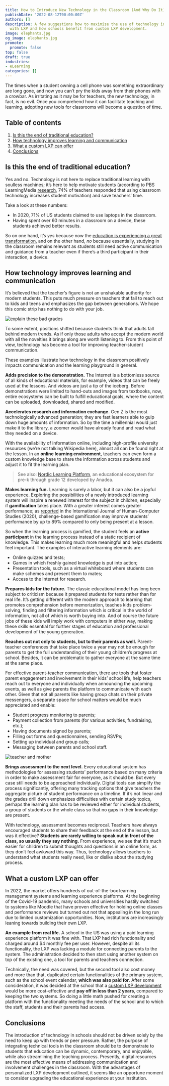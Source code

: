 ```yaml
---
title: How to Introduce New Technology in the Classroom (And Why Do It)
publishDate: '2022-08-12T00:00:00Z'
authors: []
description: A few suggestions how to maximize the use of technology in education
  with LXP and how schools benefit from custom LXP development.
image: elephants.jpg
og_image: elephants.jpg
promote:
  promote: false
top: false
draft: true
industries:
- eLearning
categories: []
---
```

<script type="application/ld+json">
{
 "@context": "https://schema.org",
 "@type": "Article",
 "author": "Anadea",
 "name": "How to Introduce New Technology in the Classroom (And Why Do It)"
}
</script>

The times when a student owning a cell phone was something extraordinary are long gone, and now you can’t pry the kids away from their phones with a crowbar. As irritating as it may be for teachers, the new technology, in fact, is no evil. Once you comprehend how it can facilitate teaching and learning, adopting new tools for classrooms will become a question of time.

## Table of contents
<ol>
  <li><a href="#traditional-education">Is this the end of traditional education?</a></li>
  <li><a href="#improves-learning">How technology improves learning and communication</a></li>
  <li><a href="#custom-lxp">What a custom LXP can offer</a></li>
  <li><a href="#fin">Conclusions</a></li>
</ol>

<a name="traditional-education"></a>
## Is this the end of traditional education?
Yes and no. Technology is not here to replace traditional learning with soulless machines; it’s here to help motivate students (according to PBS LearningMedia <a href="https://www.pbs.org/about/about-pbs/blogs/news/pbs-survey-finds-teachers-are-embracing-digital-resources-to-propel-student-learning/" target="_blank" rel="nofollow">research</a>, 74% of teachers responded that using classroom technology increases student motivation) and save teachers’ time.

Take a look at these numbers:

* In 2020, 71% of US students claimed to use laptops in the classroom.
* Having spent over 60 minutes in a classroom on a device, these students achieved better results.

So on one hand, it’s _yes_ because now the <a href="https://anadea.info/client-interviews/nordic-learning-platform" target="_blank">education is experiencing a great transformation</a>, and on the other hand, _no_ because essentially, studying in the classroom remains relevant as students still need active communication and guidance from a teacher even if there’s a third participant in their interaction, a device.

<a name="improves-learning"></a>
## How technology improves learning and communication
It’s believed that the teacher’s figure is not an unshakable authority for modern students. This puts much pressure on teachers that fail to reach out to kids and teens and emphasizes the gap between generations. We hope this comic strip has nothing to do with your job.

<picture>
 <source srcset="explain_these_bad_grades.jpg">
 <img src="explain_these_bad_grades.jpg" alt="explain these bad grades" loading="lazy">
</picture>

To some extent, positions shifted because students think that adults fall behind modern trends. As if only those adults who accept the modern world with all the novelties it brings along are worth listening to. From this point of view, technology has become a tool for improving teacher-student communication.

These examples illustrate how technology in the classroom positively impacts communication and the learning playground in general.

__Adds precision to the demonstration.__ The Internet is a bottomless source of all kinds of educational materials, for example, videos that can be freely used at the lessons. And videos are just a tip of the iceberg. Before demonstrations were limited to hand-outs and images from textbooks, now, entire ecosystems can be built to fulfill educational goals, where the content can be uploaded, downloaded, shared and modified.

__Accelerates research and information exchange.__ Gen Z is the most technologically advanced generation; they are fast learners able to gulp down huge amounts of information. So by the time a millennial would just make it to the library, a zoomer would have already found and read what they needed on a device.

With the availability of information online, including high-profile university resources (we’re not talking Wikipedia here), almost all can be found right at the lesson. In an __online learning environment__, teachers can even form a custom knowledge base to share the information across students and adjust it to fit the learning plan.

> See also: <a href="https://anadea.info/projects/nordic-learning-platform" target="_blank">Nordic Learning Platform</a>, an educational ecosystem for pre-k through grade 12 developed by Anadea.

__Makes learning fun.__ Learning is surely a labor, but it can also be a joyful experience. Exploring the possibilities of a newly introduced learning system will inspire a renewed interest for the subject in children, especially if __gamification__ takes place. With a greater interest comes greater performance; as <a href="https://www.sciencedirect.com/science/article/pii/S1071581920300987" target="_blank" rel="nofollow">reported</a> in the International Journal of Human-Computer Studies (2020), challenge-based gamification may improve students’ performance by up to 89% compared to only being present at a lesson.

So when the learning process is gamified, the student feels an __active participant__ in the learning process instead of a static recipient of knowledge. This makes learning much more meaningful and helps students feel important. The examples of interactive learning elements are:

* Online quizzes and tests;
* Games in which freshly gained knowledge is put into action;
* Presentation tools, such as a virtual whiteboard where students can make schemes and present them to mates;
* Access to the Internet for research.

__Prepares kids for the future.__ The classic educational model has long been subject to criticism because it prepared students for tests rather than for real life. It’s getting different with the modern approach to learning that promotes comprehension before memorization, teaches kids problem-solving, finding and filtering information which is critical in the world of information, not all of which is worth buying into. And of course the future jobs of these kids will imply work with computers in either way, making these skills essential for further stages of education and professional development of the young generation.

__Reaches out not only to students, but to their parents as well.__ Parent-teacher conferences that take place twice a year may not be enough for parents to get the full understanding of their young children’s progress at school. Besides, it can be problematic to gather everyone at the same time at the same place.

For effective parent-teacher communication, there are tools that foster parent engagement and involvement in their kids’ school life, help teachers reach out to everyone and individually when announcing the upcoming events, as well as give parents the platform to communicate with each other. Given that not all parents like having group chats on their private messengers, a separate space for school matters would be much appreciated and enable:

* Student progress monitoring to parents;
* Payment collection from parents (for various activities, fundraising, etc.);
* Having documents signed by parents;
* Filling out forms and questionnaires, sending RSVPs;
* Setting up individual and group calls;
* Messaging between parents and school staff.

<picture>
 <source srcset="teacher_and_mother.jpg">
 <img src="teacher_and_mother.jpg" alt="teacher and mother" loading="lazy">
</picture>

__Brings assessment to the next level.__ Every educational system has methodologies for assessing students’ performance based on many criteria in order to make assessment fair for everyone, as it should be. But every case still needs to be approached individually. Digital tools can simplify the process significantly, offering many tracking options that give teachers the aggregate picture of student performance on a timeline. If it’s not linear and the grades drill down emphasizes difficulties with certain study topics, perhaps the learning plan has to be reviewed either for individual students, a group of students or the whole class so that no gaps in their knowledge are present.

With technology, assessment becomes reciprocal. Teachers have always encouraged students to share their feedback at the end of the lesson, but was it effective? __Students are rarely willing to speak out in front of the class, so usually they say nothing.__ From experience, we see that it’s much easier for children to submit thoughts and questions in an online form, as they don’t feel awkward this way. Thus, technology allows teachers to understand what students really need, like or dislike about the studying process.

<a name="custom-lxp"></a>
## What a custom LXP can offer
In 2022, the market offers hundreds of out-of-the-box learning management systems and learning experience platforms. At the beginning of the Covid-19 pandemic, many schools and universities hastily switched to systems like Moodle that have proven effective for holding online classes and performance reviews but turned out not that appealing in the long run due to limited customization opportunities. Now, institutions are increasingly leaning towards building their own LXP.

__An example from real life.__ A school in the US was using a paid learning experience platform it was fine with. That LXP had rich functionality and charged around $4 monthly fee per user. However, despite all its functionality, the LXP was lacking a module for connecting parents to the system. The administration decided to then start using another system on top of the existing one, a tool for parents and teachers connection.

Technically, the need was covered, but the second tool also cost money and more than that, duplicated certain functionalities of the primary system, such as the school event calendar, __which was also paid for__. After some consideration, it was decided at the school that a <a href="https://anadea.info/solutions/e-learning-software-development/lxp" target="_blank">custom LXP development</a> would be more cost-effective and __pay off in less than 2 years__, compared to keeping the two systems. So doing a little math pushed for creating a platform with the functionality meeting the needs of the school and to which the staff, students and their parents had access.

<a name="fin"></a>
## Conclusions
The introduction of technology in schools should not be driven solely by the need to keep up with trends or peer pressure. Rather, the purpose of integrating technical tools in the classroom should be to demonstrate to students that education can be dynamic, contemporary, and enjoyable, while also streamlining the teaching process. Presently, digital resources are the most effective means of addressing communication and involvement challenges in the classroom. With the advantages of personalized LXP development outlined, it seems like an opportune moment to consider upgrading the educational experience at your institution.
